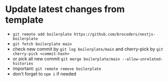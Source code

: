 # Update latest changes from template

- `git remote add boilerplate https://github.com/brocoders/nestjs-boilerplate`
- `git fetch boilerplate main`
- check new commit by `git log boilerplate/main` and cherry-pick by `git cherry-pick <commit-hash>`
- or pick all new commit `git merge boilerplate/main --allow-unrelated-histories`
- important: `git remote remove boilerplate`
- don't forget to `npm i` if needed
